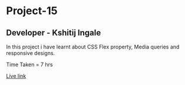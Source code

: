 # Project-15

## Developer - Kshitij Ingale

 In this project i have learnt about CSS Flex property, Media queries and responsive designs.

 Time Taken = 7 hrs

 [Live link](https://kshitij-project-15.netlify.app/)
